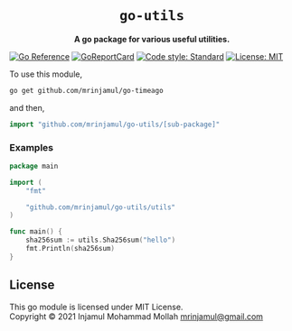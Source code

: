 <div align="center">
  <h1><code>go-utils</code></h1>
  <p>
    <strong>A go package for various useful utilities.</strong>
  </p>
</div>

[![Go Reference](https://pkg.go.dev/badge/golang.org/x/pkgsite.svg)](https://pkg.go.dev/github.com/mrinjamul/go-utils)
[![GoReportCard](https://goreportcard.com/badge/github.com/mrinjamul/go-utils)](https://goreportcard.com/report/github.com/mrinjamul/go-utils)
[![Code style: Standard](https://img.shields.io/badge/code%20style-Standard-blue.svg)]()
[![License: MIT ](https://img.shields.io/badge/License-MIT%20License-blue.svg)](https://github.com/mrinjamul/go-utils/blob/main/LICENSE)

To use this module,

```sh
go get github.com/mrinjamul/go-timeago
```

and then,

```go
import "github.com/mrinjamul/go-utils/[sub-package]"
```

### Examples

```go
package main

import (
	"fmt"

	"github.com/mrinjamul/go-utils/utils"
)

func main() {
    sha256sum := utils.Sha256sum("hello")
	fmt.Println(sha256sum)
}
```

## License

This go module is licensed under MIT License.
<br/>
Copyright © 2021 Injamul Mohammad Mollah <mrinjamul@gmail.com>
